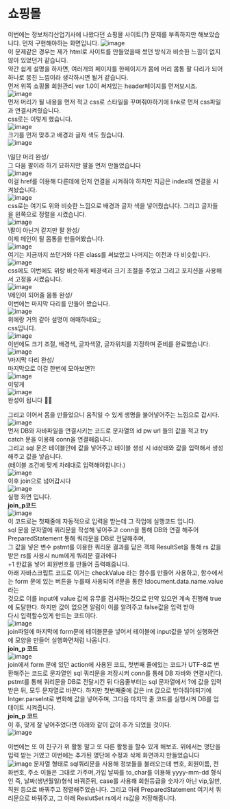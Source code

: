 # 쇼핑몰
이번에는 정보처리산업기사에 나왔다던 쇼핑몰 사이트(?) 문제를 부족하지만 해보았습니다.
먼저 구현해야하는 화면입니다.
![image](https://user-images.githubusercontent.com/102115231/170632681-d1e6e1a1-95e7-4415-bdb4-e051e7a0f49e.png) <br>
이 문제같은 경우는 제가 html로 사이트를 만들었을때 썼던 방식과 비슷한 느낌이 없지 않아 있었던거 같습니다. <br>
약간 쉽게 설명을 하자면, 여러개의 페이지를 한페이지가 몸에 머리 몸통 팔 다리가 되어 하나로 뭉친 느낌이라 생각하시면 될거 같습니다. <br>
먼저 위쪽 쇼핑몰 회원관리 ver 1.0이 써져있는 header페이지를 먼저보시죠. <br>
![image](https://user-images.githubusercontent.com/102115231/170634181-94550014-f978-4239-a393-cc544217f475.png) <br>
먼저 머리가 될 내용을 먼저 적고 css로 스타일을 꾸며줘야하기에 link로 먼저 css파일과 연결시켜줬습니다. <br>
css로는 이렇게 했습니다. <br>
![image](https://user-images.githubusercontent.com/102115231/170635022-421353ce-c8bb-4abb-8115-80757a47b27a.png) <br>
크기를 먼저 맞추고 배경과 글자 색도 줬습니다. <br>
![image](https://user-images.githubusercontent.com/102115231/186085725-f512dbd4-58cd-474e-9d9e-d0846a8c7bb7.png)

\일단 머리 완성/ <br>
그 다음 팔이라 하기 묘하지만 팔을 먼저 만들었습니다<br>
![image](https://user-images.githubusercontent.com/102115231/170635747-eab35f68-fefc-4bd0-849a-8f4740a85a1e.png) <br>
이걸 href를 이용해 다른데에 먼저 연결을 시켜줘야 하지만 지금은 index에 연결을 시켜놨습니다. <br>
![image](https://user-images.githubusercontent.com/102115231/170636636-c108e176-d0d7-4761-92ca-92900c6b4057.png) <br>
css로는 여기도 위와 비슷한 느낌으로 배경과 글자 색을 넣어줬습니다. 그리고 글자들을 왼쪽으로 정렬을 시켰습니다. <br>
![image](https://user-images.githubusercontent.com/102115231/186085503-22be1ac2-0cb7-4277-b25e-5fdfb186fc38.png)<br>
\팔이 아닌거 같지만 팔 완성/<br>
이제 메인이 될 몸통을 만들어봤습니다. <br>
![image](https://user-images.githubusercontent.com/102115231/170637406-151b28ba-edac-495b-853c-63bc6c392994.png) <br>
여기는 지금까지 쓰던거와 다른 class를 써보았고 나머지는 이전과 다 비슷합니다. <br>
![image](https://user-images.githubusercontent.com/102115231/170638551-38f41fb5-75b5-4e03-bbd7-158eb39bb5a5.png) <br>
css에도 이번에도 위랑 비슷하게 배경색과 크기 조절을 주었고 그리고 포지션을 사용해서 고정을 시켰습니다. <br>
![image](https://user-images.githubusercontent.com/102115231/170638949-0b4c794e-e9fe-409c-8b3d-084180dc4ef2.png)<br>
\메인이 되어줄 몸통 완성/ <br>
이번에는 마지막 다리를 만들어 봤습니다. <br>
![image](https://user-images.githubusercontent.com/102115231/170639127-9ab2b49a-47ac-4a88-9db3-885c20a60046.png) <br>
위에랑 거의 같아 설명이 애매하네요;; <br>
css입니다. <br>
![image](https://user-images.githubusercontent.com/102115231/170639287-0762e818-0296-4e22-9cb5-b71b554ed004.png) <br>
이번에도 크기 조절, 배경색, 글자색깔, 글자위치를 지정하며 준비를 완료했습니다. <br>
![image](https://user-images.githubusercontent.com/102115231/170639782-b4edb612-c986-439c-968c-c3070f4dd617.png) <br>
\마지막 다리 완성/ <br>
마지막으로 이걸 한번에 모아보면?! <br>
![image](https://user-images.githubusercontent.com/102115231/170639898-fc2e2778-a110-46f5-b803-172c7cb09c18.png) <br>
이렇게 <br>
![image](https://user-images.githubusercontent.com/102115231/170639958-91db277b-aea3-4211-9e52-d499ccd1fc53.png)<br>
완성이 됩니다 👏👏 <br>

그리고 이어서 몸을 만들었으니 움직일 수 있게 생명을 불어넣어주는 느낌으로 갑시다. <br>
![image](https://user-images.githubusercontent.com/102115231/186147369-d4319dce-192b-4bc2-b742-aacb3ed1e430.png) <br>
먼저 DB와 자바파일을 연결시키는 코드로 문자열의 id pw url 들의 값을 적고 try catch 문을 이용해 conn을 연결해줍니다.<br>
그리고 sql 문은 테이블안에 값을 넣어주고 테이블 생성 시 id상태와 값을 입력해서 생성해주고 값을 넣습니다.<br>
(테이블 조건에 맞게 차례대로 입력해야합니다.)<br>
![image](https://user-images.githubusercontent.com/102115231/186148320-2e33747a-7811-438c-96ce-041bbfda477c.png)<br>
이후 join으로 넘어갑시다<br>
![image](https://user-images.githubusercontent.com/102115231/186149234-c928870d-f9e5-4c1a-8ef9-d33ae17659c8.png)<br>
실행 화면 입니다.<br>
<b>join_p코드</b><br>
![image](https://user-images.githubusercontent.com/102115231/186150733-47c8d23b-bd9d-4b29-b5b5-569282383bce.png)<br>
이 코드로는 첫째줄에 자동적으로 입력을 받는데 그 작업에 실행코드 입니다.<br>
sql 문을 문자열에 쿼리문을 작성해 넣어주고 conn을 통해 DB와 연결 해주어 PreparedStatement 통해 쿼리문을 DB로 전달해주며,<br>
그 값을 넣은 변수 pstmt를 이용한 쿼리문 결과를 담은 객체 ResultSet을 통해 rs 값을 받은 rs를 사용시 num에게 쿼리문 결과에다<br>
+1 한값을 넣어 회원번호를 만들어 출력해줍니다.<br>
아래 자바스크립트 코드로 이거는 checkValue 라는 함수를 만들어 사용하고, 함수에서는 form 문에 있는 버튼을 누를때 사용되어 if문을 통한 !document.data.name.value라는 <br>
것으로 이를 input에 value 값에 유무를 검사하는것으로 만약 있으면 계속 진행해 true에 도달한다. 하지만 값이 없으면 알림이 이를 알려주고 false값을 입력 받아 <br>
다시 입력할수있게 만드는 코드이다. <br>
![image](https://user-images.githubusercontent.com/102115231/186152349-75501111-f9f2-4135-a763-0beddc1985d5.png) <br>
join파일에 마지막에 form문에 테이블문을 넣어서 테이블에 input값을 넣어 실행화면에 모양을 만들어 실행화면처럼 나옵니다. <br>
<b>join_p 코드</b> <br>
![image](https://user-images.githubusercontent.com/102115231/186320977-c36779d3-c73d-41f5-9e40-97acbff2e6ce.png) <br>
join에서 form 문에 있던 action에 사용된 코드, 첫번째 줄에있는 코드가 UTF-8로 변환해주는 코드로 문자열인 sql 쿼리문을 저장시켜 conn를 통해 DB 자바와 연결시킨다.<br>
pstmt를 통해 쿼리문을 DB로 전달시킨 뒤 다음줄부터는 sql 문자열에서 ?에 값을 입력받은 뒤, 모두 문자열로 바꾼다. 하지만 첫번째줄에 값은 int 값으로 받아줘야되기에 
Intger.parseInt로 변화해 값을 넣어주며, 그다음 마지막 줄 코드를 실행시켜 DB를 업데이트 시켜줍니다.<br>
<b>join_p 코드</b><br>
이 후, 맞게 잘 넣어주었다면 아래와 같이 값이 추가 되었을 것이다.<br>
![image](https://user-images.githubusercontent.com/102115231/186158140-bf71da38-5f9c-45e9-be01-8394d22efc1b.png)<br>

이번에는 또 이 친구가 위 활동 말고 또 다른 활동을 할수 있게 해보죠.
위에서는 명단을 입력 받는 거였고 이번에는 추가된 명단에 수정과 삭제 화면까지 만들었습니다 
![image](https://user-images.githubusercontent.com/102115231/186560915-7d007917-36e3-4dda-aca4-54db26099252.png)
문자열 형태로 sql쿼리문을 사용해 정보들을 불러오는데 번호, 회원이름, 전화번호, 주소 이들은 그대로 가주며,가입 날짜를 to_char를 이용해 yyyy-mm-dd 형식인 즉, 날짜(생년월일)형식 바꿔준뒤, case를 사용해 회원등급을 숫자가 아닌 vip,일반,직원 등으로 바꿔주고 정렬해주었습니다.
그리고 아래 PreparedStatement 여기서 쿼리문으로 바꿔주고, 그 아래 ReslutSet rs에서 rs값을 저장해줍니다. 









